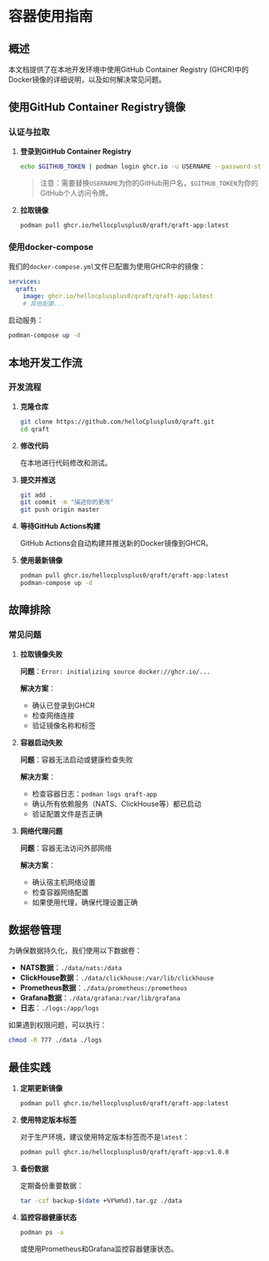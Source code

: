 # 容器使用指南

## 概述

本文档提供了在本地开发环境中使用GitHub Container Registry (GHCR)中的Docker镜像的详细说明，以及如何解决常见问题。

## 使用GitHub Container Registry镜像

### 认证与拉取

1. **登录到GitHub Container Registry**

   ```bash
   echo $GITHUB_TOKEN | podman login ghcr.io -u USERNAME --password-stdin
   ```

   > 注意：需要替换`USERNAME`为你的GitHub用户名，`$GITHUB_TOKEN`为你的GitHub个人访问令牌。

2. **拉取镜像**

   ```bash
   podman pull ghcr.io/hellocplusplus0/qraft/qraft-app:latest
   ```

### 使用docker-compose

我们的`docker-compose.yml`文件已配置为使用GHCR中的镜像：

```yaml
services:
  qraft:
    image: ghcr.io/hellocplusplus0/qraft/qraft-app:latest
    # 其他配置...
```

启动服务：

```bash
podman-compose up -d
```

## 本地开发工作流

### 开发流程

1. **克隆仓库**

   ```bash
   git clone https://github.com/helloCplusplus0/qraft.git
   cd qraft
   ```

2. **修改代码**

   在本地进行代码修改和测试。

3. **提交并推送**

   ```bash
   git add .
   git commit -m "描述你的更改"
   git push origin master
   ```

4. **等待GitHub Actions构建**

   GitHub Actions会自动构建并推送新的Docker镜像到GHCR。

5. **使用最新镜像**

   ```bash
   podman pull ghcr.io/hellocplusplus0/qraft/qraft-app:latest
   podman-compose up -d
   ```

## 故障排除

### 常见问题

1. **拉取镜像失败**

   **问题**：`Error: initializing source docker://ghcr.io/...`

   **解决方案**：
   - 确认已登录到GHCR
   - 检查网络连接
   - 验证镜像名称和标签

2. **容器启动失败**

   **问题**：容器无法启动或健康检查失败

   **解决方案**：
   - 检查容器日志：`podman logs qraft-app`
   - 确认所有依赖服务（NATS、ClickHouse等）都已启动
   - 验证配置文件是否正确

3. **网络代理问题**

   **问题**：容器无法访问外部网络

   **解决方案**：
   - 确认宿主机网络设置
   - 检查容器网络配置
   - 如果使用代理，确保代理设置正确

## 数据卷管理

为确保数据持久化，我们使用以下数据卷：

- **NATS数据**：`./data/nats:/data`
- **ClickHouse数据**：`./data/clickhouse:/var/lib/clickhouse`
- **Prometheus数据**：`./data/prometheus:/prometheus`
- **Grafana数据**：`./data/grafana:/var/lib/grafana`
- **日志**：`./logs:/app/logs`

如果遇到权限问题，可以执行：

```bash
chmod -R 777 ./data ./logs
```

## 最佳实践

1. **定期更新镜像**

   ```bash
   podman pull ghcr.io/hellocplusplus0/qraft/qraft-app:latest
   ```

2. **使用特定版本标签**

   对于生产环境，建议使用特定版本标签而不是`latest`：

   ```bash
   podman pull ghcr.io/hellocplusplus0/qraft/qraft-app:v1.0.0
   ```

3. **备份数据**

   定期备份重要数据：

   ```bash
   tar -czf backup-$(date +%Y%m%d).tar.gz ./data
   ```

4. **监控容器健康状态**

   ```bash
   podman ps -a
   ```

   或使用Prometheus和Grafana监控容器健康状态。